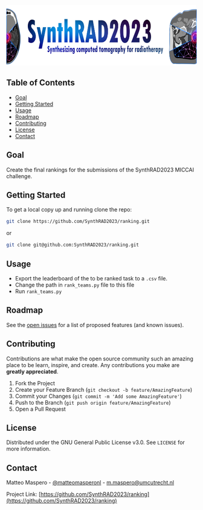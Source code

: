 <!-- PROJECT SHIELDS -->
<!--
*** I'm using markdown "reference style" links for readability.
*** Reference links are enclosed in brackets [ ] instead of parentheses ( ).
*** See the bottom of this document for the declaration of the reference variables
*** for contributors-url, forks-url, etc. This is an optional, concise syntax you may use.
*** https://www.markdownguide.org/basic-syntax/#reference-style-links
-->
<!-- PROJECT LOGO -->
<br />
<p align="center">
  <a href="https://synthrad2023.grand-challenge.org/">
    <img src="./SynthRAD_banner.png" alt="Logo" width="770" height="160">
  </a>


  <p align="center">


<!-- TABLE OF CONTENTS -->
## Table of Contents

* [Goal](#goal)
* [Getting Started](#getting-started)
* [Usage](#usage)
* [Roadmap](#roadmap)
* [Contributing](#contributing)
* [License](#license)
* [Contact](#contact)
<!--
* [Acknowledgements](#acknowledgements)
-->



<!-- ABOUT THE PROJECT -->
## Goal

Create the final rankings for the submissions of the SynthRAD2023 MICCAI challenge.

<!-- GETTING STARTED -->
## Getting Started

To get a local copy up and running clone the repo:
```sh
git clone https://github.com/SynthRAD2023/ranking.git
```
or
```sh
git clone git@github.com:SynthRAD2023/ranking.git
```

<!-- USAGE EXAMPLES -->

## Usage

* Export the leaderboard of the to be ranked task to a `.csv` file.
* Change the path in `rank_teams.py` file to this file
* Run `rank_teams.py`

<!-- ROADMAP -->
## Roadmap

See the [open issues](https://github.com/SynthRAD2023/ranking/issues) for a list of proposed features (and known issues).

<!-- CONTRIBUTING -->
## Contributing

Contributions are what make the open source community such an amazing place to be learn, inspire, and create. Any contributions you make are **greatly appreciated**.

1. Fork the Project
2. Create your Feature Branch (`git checkout -b feature/AmazingFeature`)
3. Commit your Changes (`git commit -m 'Add some AmazingFeature'`)
4. Push to the Branch (`git push origin feature/AmazingFeature`)
5. Open a Pull Request

<!-- LICENSE -->
## License

Distributed under the GNU General Public License v3.0. See `LICENSE` for more information.

<!-- CONTACT -->
## Contact

Matteo Maspero - [@matteomasperonl](https://twitter.com/matteomasperonl) - m.maspero@umcutrecht.nl

Project Link: [https://github.com/SynthRAD2023/ranking](https://github.com/SynthRAD2023/ranking)


<!-- ACKNOWLEDGEMENTS 
## Acknowledgements

* []()
* []()
* []()
-->

<!-- MARKDOWN LINKS & IMAGES -->
<!-- https://www.markdownguide.org/basic-syntax/
#reference-style-links -->
[contributors-shield]: https://img.shields.io/github/contributors/SynthRAD2023/repo.svg?style=flat-square
[contributors-url]: https://github.com/SynthRAD2023/repo/graphs/contributors
[forks-shield]: https://img.shields.io/github/forks/SynthRAD2023/repo.svg?style=flat-square
[forks-url]: https://github.com/SynthRAD2023/repo/network/members
[stars-shield]: https://img.shields.io/github/stars/SynthRAD2023/repo.svg?style=flat-square
[stars-url]: https://github.com/SynthRAD2023/repo/stargazers
[issues-shield]: https://img.shields.io/github/issues/SynthRAD2023/repo.svg?style=flat-square
[issues-url]: https://github.com/SynthRAD2023/repo/issues
[license-shield]: https://img.shields.io/github/license/SynthRAD2023/repo.svg?style=flat-square
[license-url]: https://github.com/SynthRAD2023/repo/blob/master/LICENSE.txt
